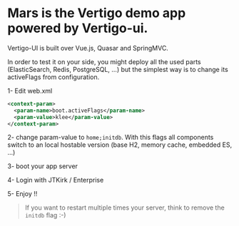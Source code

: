 # Mars is the Vertigo demo app powered by Vertigo-ui.

Vertigo-UI is built over Vue.js, Quasar and SpringMVC.

In order to test it on your side, you might deploy all the used parts (ElasticSearch, Redis, PostgreSQL, ...) 
but the simplest way is to change its activeFlags from configuration.

1- Edit web.xml
```XML
<context-param>
  <param-name>boot.activeFlags</param-name>
  <param-value>klee</param-value>
</context-param>
```

2- change param-value to `home;initdb`. With this flags all components switch to an local hostable version (base H2, memory cache, embedded ES, ...)

3- boot your app server

4- Login with JTKirk / Enterprise

5- Enjoy !!


> If you want to restart multiple times your server, think to remove the `initdb` flag :-)
